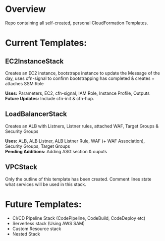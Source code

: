 # Overview
Repo containing all self-created, personal CloudFormation Templates.

# Current Templates:
## EC2InstanceStack
Creates an EC2 instance, bootstraps instance to update the Message of the day, uses cfn-signal to confirm bootstrapping has completed & creates + attaches SSM Role

**Uses:** Parameters, EC2, cfn-signal, IAM Role, Instance Profile, Outputs
**Future Updates:** Include cfn-init & cfn-hup.


## LoadBalancerStack
Creates an ALB with Listners, Listner rules, attached WAF, Target Groups & Security Groups

**Uses:** ALB, ALB Listner, ALB Listner Rule, WAF (+ WAF Association), Security Groups, Target Groups <br />
**Pending Additions:** Adding ASG section & ouputs


## VPCStack
Only the outline of this template has been created. Comment lines state what services will be used in this stack.


# Future Templates:
- CI/CD Pipeline Stack (CodePipeline, CodeBuild, CodeDeploy etc)
- Serverless stack (Using AWS SAM)
- Custom Resource stack
- Nested Stack